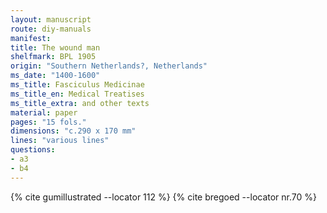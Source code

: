```yaml
---
layout: manuscript
route: diy-manuals
manifest: 
title: The wound man
shelfmark: BPL 1905
origin: "Southern Netherlands?, Netherlands"
ms_date: "1400-1600"
ms_title: Fasciculus Medicinae
ms_title_en: Medical Treatises
ms_title_extra: and other texts
material: paper
pages: "15 fols."
dimensions: "c.290 x 170 mm"
lines: "various lines"
questions:
- a3
- b4
---
```


{% cite gumillustrated --locator 112 %}
{% cite bregoed --locator nr.70 %}